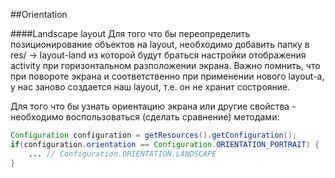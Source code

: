 ##Orientation

####Landscape layout
Для того что бы переопределить позиционирование объектов на layout, необходимо добавить папку в res/ -> layout-land из которой будут браться настройки отображения activity при горизонтальном разположении экрана.
Важно помнить, что при повороте экрана и соответственно при применении нового layout-а, у нас заново создается наш layout, т.е. он не хранит сострояние.

Для того что бы узнать ориентацию экрана или другие свойства - необходимо воспользоваться (сделать сравнение) методами:
```java
Configuration configuration = getResources().getConfiguration();
if(configuration.orientation == Configuration.ORIENTATION_PORTRAIT) { 
    ... // Configuration.ORIENTATION.LANDSCAPE 
} 
```